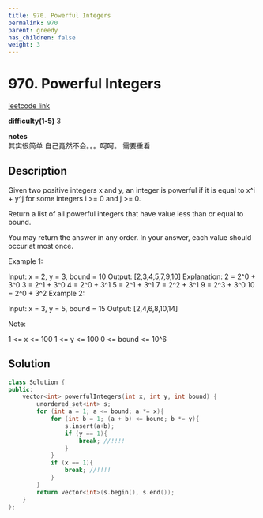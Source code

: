 ```yaml
---
title: 970. Powerful Integers
permalink: 970
parent: greedy
has_children: false
weight: 3
---
```

# 970. Powerful Integers
[leetcode link](https://leetcode.com/problems/powerful-integers/)

**difficulty(1-5)** 
3

**notes**   
其实很简单 自己竟然不会。。。呵呵。
需要重看

## Description
Given two positive integers x and y, an integer is powerful if it is equal to x^i + y^j for some integers i >= 0 and j >= 0.

Return a list of all powerful integers that have value less than or equal to bound.

You may return the answer in any order.  In your answer, each value should occur at most once.

 

Example 1:

Input: x = 2, y = 3, bound = 10
Output: [2,3,4,5,7,9,10]
Explanation: 
2 = 2^0 + 3^0
3 = 2^1 + 3^0
4 = 2^0 + 3^1
5 = 2^1 + 3^1
7 = 2^2 + 3^1
9 = 2^3 + 3^0
10 = 2^0 + 3^2
Example 2:

Input: x = 3, y = 5, bound = 15
Output: [2,4,6,8,10,14]
 

Note:

1 <= x <= 100
1 <= y <= 100
0 <= bound <= 10^6

## Solution

```c++
class Solution {
public:
    vector<int> powerfulIntegers(int x, int y, int bound) {
        unordered_set<int> s;
        for (int a = 1; a <= bound; a *= x){
            for (int b = 1; (a + b) <= bound; b *= y){
                s.insert(a+b);
                if (y == 1){
                    break; //!!!!
                }
            }
            if (x == 1){
                break; //!!!!
            }
        }
        return vector<int>(s.begin(), s.end());
    }
};
```
<!-- 
Default label
{: .label }

Blue label
{: .label .label-blue }

Stable
{: .label .label-green }

New release
{: .label .label-purple }

Coming soon
{: .label .label-yellow }

Deprecated
{: .label .label-red } -->
